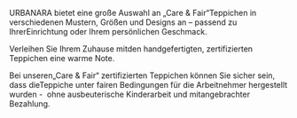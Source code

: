 URBANARA bietet eine große Auswahl an „Care & Fair“Teppichen in verschiedenen Mustern, Größen und Designs an – passend zu IhrerEinrichtung oder Ihrem persönlichen Geschmack.

Verleihen Sie Ihrem Zuhause mitden handgefertigten, zertifizierten Teppichen eine warme Note.

Bei unseren„Care & Fair“ zertifizierten Teppichen können Sie sicher sein, dass dieTeppiche unter fairen Bedingungen für die Arbeitnehmer hergestellt wurden -  ohne ausbeuterische Kinderarbeit und mitangebrachter Bezahlung.
